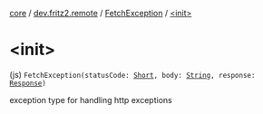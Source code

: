 [core](../../index.md) / [dev.fritz2.remote](../index.md) / [FetchException](index.md) / [&lt;init&gt;](./-init-.md)

# &lt;init&gt;

(js) `FetchException(statusCode: `[`Short`](https://kotlinlang.org/api/latest/jvm/stdlib/kotlin/-short/index.html)`, body: `[`String`](https://kotlinlang.org/api/latest/jvm/stdlib/kotlin/-string/index.html)`, response: `[`Response`](https://kotlinlang.org/api/latest/jvm/stdlib/org.w3c.fetch/-response/index.html)`)`

exception type for handling http exceptions

